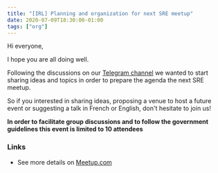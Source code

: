 ```yaml
---
title: "[IRL] Planning and organization for next SRE meetup"
date: 2020-07-09T18:30:00-01:00
tags: ["org"]
---
```

Hi everyone,

I hope you are all doing well.

Following the discussions on our [Telegram channel](https://t.me/+djs7fX8-2xwyYjJk) we wanted to start sharing ideas and topics in order to prepare the agenda the next SRE meetup.

<!--more-->

So if you interested in sharing ideas, proposing a venue to host a future event or suggesting a talk in French or English, don't hesitate to join us!

**In order to facilitate group discussions and to follow the government guidelines this event is limited to 10 attendees**


### Links

* See more details on [Meetup.com](https://www.meetup.com/Site-Reliability-Engineering-Paris/events/271699685/)
